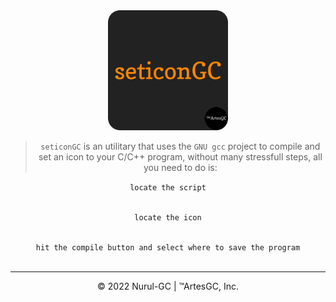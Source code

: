 <div align="center">
<img src="favicon/favicon-512x512.png" height="192" width="192">

> `seticonGC` is an utilitary that uses the `GNU gcc` project to compile and set an icon to your C/C++ program, without many stressfull steps, all you need to do is:

`locate the script` \
![]()

`locate the icon` \
![]()

`hit the compile button and select where to save the program` \
![]()

---

&copy; 2022 Nurul-GC | &trade;ArtesGC, Inc.

</div>
